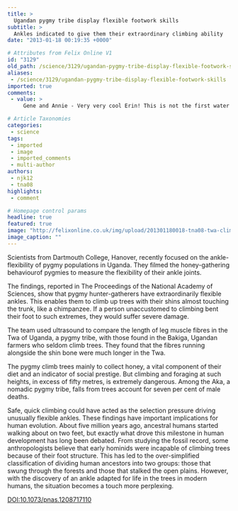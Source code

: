 ```yaml
---
title: >
  Ugandan pygmy tribe display flexible footwork skills
subtitle: >
  Ankles indicated to give them their extraordinary climbing ability
date: "2013-01-18 00:19:35 +0000"

# Attributes from Felix Online V1
id: "3129"
old_path: /science/3129/ugandan-pygmy-tribe-display-flexible-footwork-skills
aliases:
 - /science/3129/ugandan-pygmy-tribe-display-flexible-footwork-skills
imported: true
comments:
 - value: >
     Gene and Annie - Very very cool Erin! This is not the first water project that I have heard or seen about, in fact, I have given to some othres before!! I love this one too!! It is so easy to take all that we have here for granted .especially, our water!! I will not let my kids do that and I hope I can always remember to be thankful for the small things!! Thank you!!,cats and their beds!i <a href="http://cobvwjvsd.com">remeebmr</a> my Dad once spent ages (I don't <a href="http://cobvwjvsd.com">remeebmr</a> quite why) making a bed for our cat... then got REALLY UPSET when she failed to sleep in it! she always had at least three on the go at any one time and rotated them...couldn't get the video to run (bloody connection) will have to come back for that laterhope everything's fine with you!, half-a-loaf sildenafil sildenafil prostacyclin cheap viagra

# Article Taxonomies
categories:
 - science
tags:
 - imported
 - image
 - imported_comments
 - multi-author
authors:
 - njk12
 - tna08
highlights:
 - comment

# Homepage control params
headline: true
featured: true
image: "http://felixonline.co.uk/img/upload/201301180018-tna08-twa-climber.jpg"
image_caption: ""
---
```


Scientists from Dartmouth College, Hanover, recently focused on the ankle-flexibility of pygmy populations in Uganda. They filmed the honey-gathering behaviourof pygmies to measure the flexibility of their ankle joints.

The findings, reported in The Proceedings of the National Academy of Sciences, show that pygmy hunter-gatherers have extraordinarily flexible ankles. This enables them to climb up trees with their shins almost touching the trunk, like a chimpanzee. If a person unaccustomed to climbing bent their foot to such extremes, they would suffer severe damage.

The team used ultrasound to compare the length of leg muscle fibres in the Twa of Uganda, a pygmy tribe, with those found in the Bakiga, Ugandan farmers who seldom climb trees. They found that the fibres running alongside the shin bone were much longer in the Twa.

The pygmy climb trees mainly to collect honey, a vital component of their diet and an indicator of social prestige. But climbing and foraging at such heights, in excess of fifty metres, is extremely dangerous. Among the Aka, a nomadic pygmy tribe, falls from trees account for seven per cent of male deaths.

Safe, quick climbing could have acted as the selection pressure driving unusually flexible ankles.
 These findings have important implications for human evolution. About five million years ago, ancestral humans started walking about on two feet, but exactly what drove this milestone in human development has long been debated. From studying the fossil record, some anthropologists believe that early hominids were incapable of climbing trees because of their foot structure. This has led to the over-simplified classification of dividing human ancestors into two groups: those that swung through the forests and those that stalked the open plains. However, with the discovery of an ankle adapted for life in the trees in modern humans, the situation becomes a touch more perplexing.

[DOI:10.1073/pnas.1208717110](http://www.pnas.org/content/early/2012/12/26/1208717110)
